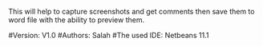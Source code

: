 This will help to capture screenshots and get comments then save them to word file with the ability to preview them.

#Version: V1.0
#Authors: Salah
#The used IDE: Netbeans 11.1
